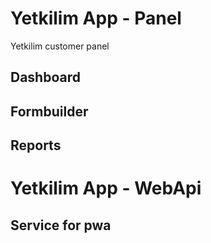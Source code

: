 # Yetkilim App - Panel
Yetkilim customer panel

## Dashboard
## Formbuilder
## Reports

# Yetkilim App - WebApi
## Service for pwa